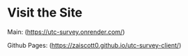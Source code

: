# Visit the Site

Main: (https://utc-survey.onrender.com/)

Github Pages: (https://zaiscott0.github.io/utc-survey-client/)
